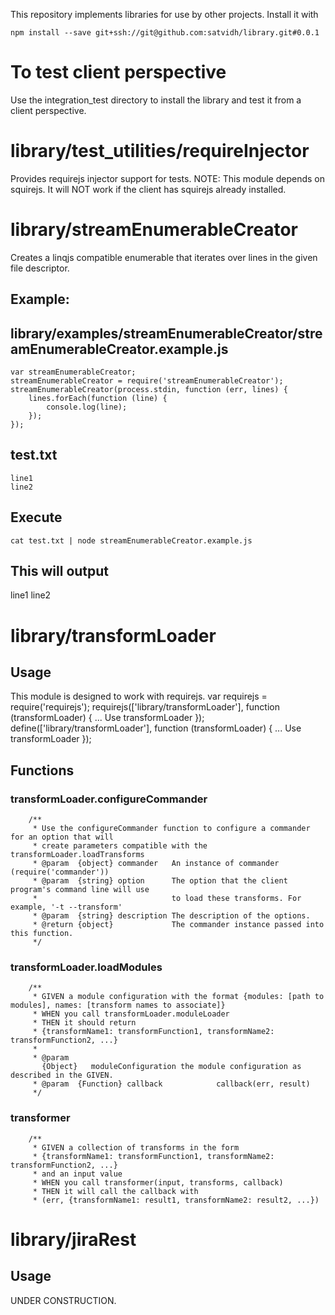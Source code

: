 This repository implements libraries for use by other projects. Install it with
```
npm install --save git+ssh://git@github.com:satvidh/library.git#0.0.1
```

# To test client perspective
Use the integration_test directory to install the library and test it from a client perspective.

# library/test_utilities/requireInjector
Provides requirejs injector support for tests.
NOTE: This module depends on squirejs. It will NOT work if the client has squirejs already installed.

# library/streamEnumerableCreator
Creates a linqjs compatible enumerable that iterates over lines in the given file descriptor.
## Example:
library/examples/streamEnumerableCreator/streamEnumerableCreator.example.js
---------------------------------------------------------------------------
```
var streamEnumerableCreator;
streamEnumerableCreator = require('streamEnumerableCreator');
streamEnumerableCreator(process.stdin, function (err, lines) {
    lines.forEach(function (line) {
        console.log(line);
    });
});
```

test.txt
--------
```
line1
line2

```

Execute
-------
```
cat test.txt | node streamEnumerableCreator.example.js
```

This will output
-----------------
line1
line2

# library/transformLoader
## Usage
This module is designed to work with requirejs.
var requirejs = require('requirejs');
requirejs(['library/transformLoader'], function (transformLoader) {
    ... Use transformLoader
});
define(['library/transformLoader'], function (transformLoader) {
    ... Use transformLoader
});

## Functions
### transformLoader.configureCommander
        /**
         * Use the configureCommander function to configure a commander for an option that will
         * create parameters compatible with the transformLoader.loadTransforms
         * @param  {object} commander   An instance of commander (require('commander'))
         * @param  {string} option      The option that the client program's command line will use
         *                              to load these transforms. For example, '-t --transform'
         * @param  {string} description The description of the options.
         * @return {object}             The commander instance passed into this function.
         */

### transformLoader.loadModules
        /**
         * GIVEN a module configuration with the format {modules: [path to modules], names: [transform names to associate]}
         * WHEN you call transformLoader.moduleLoader
         * THEN it should return
         * {transformName1: transformFunction1, transformName2: transformFunction2, ...}
         *
         * @param
           {Object}   moduleConfiguration the module configuration as described in the GIVEN.
         * @param  {Function} callback            callback(err, result)
         */

### transformer
        /**
         * GIVEN a collection of transforms in the form
         * {transformName1: transformFunction1, transformName2: transformFunction2, ...}
         * and an input value
         * WHEN you call transformer(input, transforms, callback)
         * THEN it will call the callback with
         * (err, {transformName1: result1, transformName2: result2, ...})
# library/jiraRest
## Usage
UNDER CONSTRUCTION.

